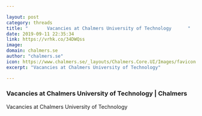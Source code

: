 ```yaml
---

layout: post
category: threads
title: "       Vacancies at Chalmers University of Technology      "
date: 2019-09-11 22:35:34
link: https://vrhk.co/34DWQss
image: 
domain: chalmers.se
author: "chalmers.se"
icon: https://www.chalmers.se/_layouts/Chalmers.Core.UI/Images/favicon.ico
excerpt: "Vacancies at Chalmers University of Technology"

---
```


###        Vacancies at Chalmers University of Technology       | Chalmers  

Vacancies at Chalmers University of Technology